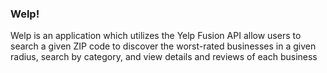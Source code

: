 ### Welp!

Welp is an application which utilizes the Yelp Fusion API allow users to search a given ZIP code to discover the worst-rated businesses in a given radius, search by category, and view details and reviews of each business
